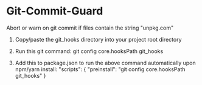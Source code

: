 # Git-Commit-Guard

Abort or warn on git commit if files contain the string "unpkg.com"

1. Copy/paste the git_hooks directory into your project root directory

2. Run this git command:
git config core.hooksPath git_hooks

3. Add this to package.json to run the above command automatically upon npm/yarn install:
"scripts": {
    "preinstall": "git config core.hooksPath git_hooks"
}
